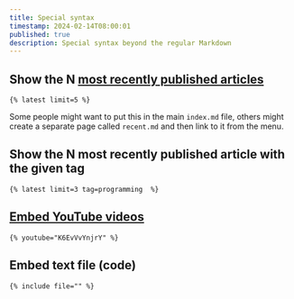 ```yaml
---
title: Special syntax
timestamp: 2024-02-14T08:00:01
published: true
description: Special syntax beyond the regular Markdown
---
```



## Show the N [most recently published articles](/recent)

```
{% latest limit=5 %}
```

Some people might want to put this in the main `index.md` file, others might create a separate page called `recent.md`
and then link to it from the menu.


## Show the N most recently published article with the given tag

```
{% latest limit=3 tag=programming  %}
```

## [Embed YouTube videos](/youtube)


```
{% youtube="K6EvVvYnjrY" %}
```

## Embed text file (code)

```
{% include file="" %}
```

